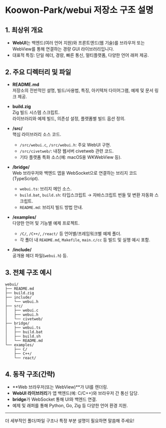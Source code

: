 # Koowon-Park/webui 저장소 구조 설명

## 1. 최상위 개요

- **WebUI**는 백엔드(여러 언어 지원)와 프론트엔드(웹 기술)를 브라우저 또는 WebView를 통해 연결하는 경량 GUI 라이브러리입니다.
- 대표적 특징: 단일 헤더, 경량, 빠른 통신, 멀티플랫폼, 다양한 언어 래퍼 제공.

## 2. 주요 디렉터리 및 파일

- **README.md**  
  저장소의 전반적인 설명, 빌드/사용법, 특징, 아키텍처 다이어그램, 예제 및 문서 링크 제공.

- **build.zig**  
  Zig 빌드 시스템 스크립트.  
  라이브러리와 예제 빌드, 의존성 설정, 플랫폼별 빌드 옵션 정의.

- **/src/**  
  핵심 라이브러리 소스 코드.
    - `/src/webui.c`, `/src/webui.h`: 주요 WebUI 구현.
    - `/src/civetweb/`: 내장 웹서버 civetweb 관련 코드.
    - 기타 플랫폼 특화 소스(예: macOS용 WKWebView 등).

- **/bridge/**  
  Web 브라우저와 백엔드 앱을 WebSocket으로 연결하는 브리지 코드(TypeScript).
    - `webui.ts`: 브리지 메인 소스.
    - `build.bat`, `build.sh`: 타입스크립트 → 자바스크립트 번들 및 변환 자동화 스크립트.
    - `README.md`: 브리지 빌드 방법 안내.

- **/examples/**  
  다양한 언어 및 기능별 예제 프로젝트.
    - `/C/`, `/C++/`, `/react/` 등 언어별/프레임워크별 예제 폴더.
    - 각 폴더 내 `README.md`, `Makefile`, `main.c/cc` 등 빌드 및 실행 예시 포함.

- **/include/**  
  공개용 헤더 파일(`webui.h`) 등.

## 3. 전체 구조 예시

```
webui/
├── README.md
├── build.zig
├── include/
│   └── webui.h
├── src/
│   ├── webui.c
│   ├── webui.h
│   └── civetweb/
├── bridge/
│   ├── webui.ts
│   ├── build.bat
│   ├── build.sh
│   └── README.md
└── examples/
    ├── C/
    ├── C++/
    └── react/
```

## 4. 동작 구조(간략)

- **Web 브라우저(또는 WebView)**가 UI를 렌더링.
- **WebUI 라이브러리**가 앱 백엔드(예: C/C++)와 브라우저 간 통신 담당.
- **bridge**가 WebSocket 통해 UI와 백엔드 연결.
- 예제 및 래퍼를 통해 Python, Go, Zig 등 다양한 언어 환경 지원.

---

더 세부적인 폴더/파일 구조나 특정 부분 설명이 필요하면 말씀해 주세요!
